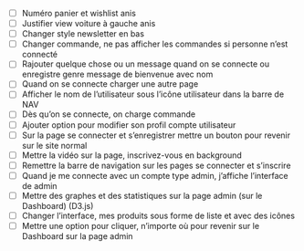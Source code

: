 - [ ] Numéro panier et wishlist anis
- [ ] Justifier view voiture à gauche anis 
- [ ] Changer style newsletter en bas
- [ ] Changer commande, ne pas afficher les commandes si personne n’est connecté
- [ ] Rajouter quelque chose ou un message quand on se connecte ou enregistre genre message de bienvenue avec nom
- [ ] Quand on se connecte charger une autre page
- [ ] Afficher le nom de l’utilisateur sous l’icône utilisateur dans la barre de NAV
- [ ] Dès qu’on se connecte, on charge commande
- [ ] Ajouter option pour modifier son profil compte utilisateur
- [ ] Sur la page se connecter et s’enregistrer mettre un bouton pour revenir sur le site normal
- [ ] Mettre la vidéo sur la page, inscrivez-vous en background
- [ ] Remettre la barre de navigation sur les pages se connecter et s’inscrire
- [ ] Quand je me connecte avec un compte type admin, j’affiche l’interface de admin
- [ ] Mettre des graphes et des statistiques sur la page admin (sur le Dashboard) (D3.js)
- [ ] Changer l’interface, mes produits sous forme de liste et avec des icônes
- [ ] Mettre une option pour cliquer, n’importe où pour revenir sur le Dashboard sur la page admin